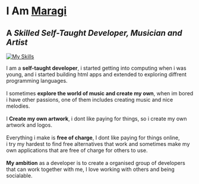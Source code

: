 <!-- MaRa(gi) (C)-->
# I Am [Maragi](https://maragi.is-cool.dev)
## A _Skilled Self-Taught Developer, Musician and Artist_

[![My Skills](https://skillicons.dev/icons?i=php,html,css,ts,js,py,md,bootstrap,cs,express,robloxstudio)](https://maragi.is-cool.dev)

I am a **self-taught developer**, i started getting into computing when i was young, and i started building html apps and extended to exploring diffrent programming languages.<br>
<br>
I sometimes **explore the world of music and create my own**, when im bored i have other passions, one of them includes creating music and nice melodies.<br>
<br>
I **Create my own artwork**, i dont like paying for things, so i create my own artwork and logos.<br>
<br>
Everything i make is **free of charge**, I dont like paying for things online,<br>
i try my hardest to find free alternatives that work and sometimes make my own applications that are free of charge for others to use.<br>
<br>
**My ambition** as a developer is to create a organised group of developers that can work together with me, I love working with others and being socialable.
